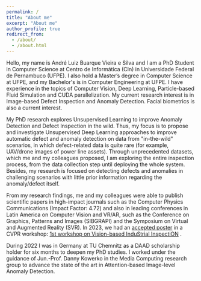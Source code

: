 ```yaml
---
permalink: /
title: "About me"
excerpt: "About me"
author_profile: true
redirect_from: 
  - /about/
  - /about.html
---
```


Hello, my name is André Luiz Buarque Vieira e Silva and I am a PhD Student in Computer Science at Centro de Informática (CIn) in Universidade Federal de Pernambuco (UFPE). I also hold a Master’s degree in Computer Science at UFPE, and my Bachelor's is in Computer Engineering at UFPE. I have experience in the topics of Computer Vision, Deep Learning, Particle-based Fluid Simulation and CUDA parallelization. My current research interest is in Image-based Defect Inspection and Anomaly Detection. Facial biometrics is also a current interest.

My PhD research explores Unsupervised Learning to improve Anomaly Detection and Defect Inspection in the wild. Thus, my focus is to propose and investigate Unsupervised Deep Learning approaches to improve automatic defect and anomaly detection on data from "in-the-wild" scenarios, in which defect-related data is quite rare (for example, UAV/drone images of power line assets). Through unprecedented datasets, which me and my colleagues proposed, I am exploring the entire inspection process, from the data collection step until deploying the whole system. Besides, my research is focused on detecting defects and anomalies in challenging scenarios with little prior information regarding the anomaly/defect itself.

From my research findings, me and my colleagues were able to publish scientific papers in high-impact journals such as the Computer Physics Communications (Impact Factor: 4.72) and also in leading conferences in Latin America on Computer Vision and VR/AR, such as the Conference on Graphics, Patterns and Images (SIBGRAPI) and the Symposium on Virtual and Augmented Reality (SVR). In 2023, we had an <a href=https://vision-based-industrial-inspection.github.io/cvpr-2023/zip/Attention%20Modules%20Improve%20Image%20Level%20Anomaly%20Detection%20A%20Differ%20Net%20Case%20Study%20-%20Andre%20Vieirae%20Silva.zip>accepted poster</a> in a CVPR workshop: <a href=https://vision-based-industrial-inspection.github.io/cvpr-2023>1st workshop on Vision-based InduStrial InspectiON</a> .

During 2022 I was in Germany at TU Chemnitz as a DAAD scholarship holder for six months to deepen my PhD studies. I worked under the guidance of Jun.-Prof. Danny Kowerko in the Media Computing research group to advance the state of the art in Attention-based Image-level Anomaly Detection. 